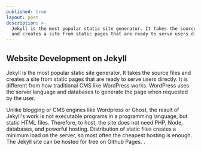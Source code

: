 ```yaml
---
published: true
layout: post
description: >-
  Jekyll is the most popular static site generator. It takes the source files
  and creates a site from static pages that are ready to serve users directly.
---
```

## Website Development on Jekyll



Jekyll is the most popular static site generator. It takes the source files and creates a site from static pages that are ready to serve users directly. It is different from how traditional CMS like WordPress works. WordPress uses the server language and databases to generate the page when requested by the user.

Unlike blogging or CMS engines like Wordpress or Ghost, the result of Jekyll's work is not executable programs in a programming language, but static HTML files. Therefore, to host, the site does not need PHP, Node, databases, and powerful hosting. Distribution of static files creates a minimum load on the server, so most often the cheapest hosting is enough. The Jekyll site can be hosted for free on Github Pages. .
